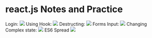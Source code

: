 # react.js Notes and Practice
Login: <img src = "https://user-images.githubusercontent.com/45786603/139744072-70fd698b-b65d-471c-94cb-9c1d8b7c2666.png">
Using Hook: <img src = "https://user-images.githubusercontent.com/45786603/139745223-32e5f405-90eb-43c8-aba9-5f56362b0fe3.png">
Destructing: <img src ="https://user-images.githubusercontent.com/45786603/139746541-a123238a-a30c-466d-b673-2c4f84709cca.png">
Forms Input: <img src ="https://user-images.githubusercontent.com/45786603/139748102-1b48113e-156e-4516-a4f4-11d4b0f671ca.png">
Changing Complex state: <img src ="https://user-images.githubusercontent.com/45786603/139748690-752cd167-30f2-4793-a988-773b4c2694aa.png">
ES6 Spread <img src ="https://user-images.githubusercontent.com/45786603/139749576-749d3254-c71a-42c4-8f7e-1e151689233f.png">
